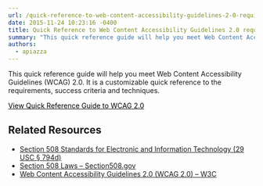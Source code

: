 ```yaml
---
url: /quick-reference-to-web-content-accessibility-guidelines-2-0-requirements/
date: 2015-11-24 10:23:16 -0400
title: Quick Reference to Web Content Accessibility Guidelines 2.0 requirements
summary: "This quick reference guide will help you meet Web Content Accessibility Guidelines (WCAG) 2.0. It is a customizable quick reference to the requirements, success criteria and techniques. View Quick Reference Guide to WCAG 2.0 Related Resources Section 508 Standards for Electronic and Information Technology (29 USC &sect; 794d) Section 508 Laws &ndash; Section508.gov Web Content"
authors:
  - apiazza
---
```


This quick reference guide will help you meet Web Content Accessibility Guidelines (WCAG) 2.0. It is a customizable quick reference to the requirements, success criteria and techniques.

<a class="button" style="color: #000000" href="http://www.w3.org/WAI/WCAG20/quickref/">View Quick Reference Guide to WCAG 2.0</a>

## Related Resources

- [Section 508 Standards for Electronic and Information Technology (29 USC § 794d)](http://www.access-board.gov/guidelines-and-standards/communications-and-it/about-the-section-508-standards/section-508-standards)
- [Section 508 Laws – Section508.gov](http://www.section508.gov/)
- [Web Content Accessibility Guidelines 2.0 (WCAG 2.0) – W3C](http://www.w3.org/WAI/intro/wcag.php)
